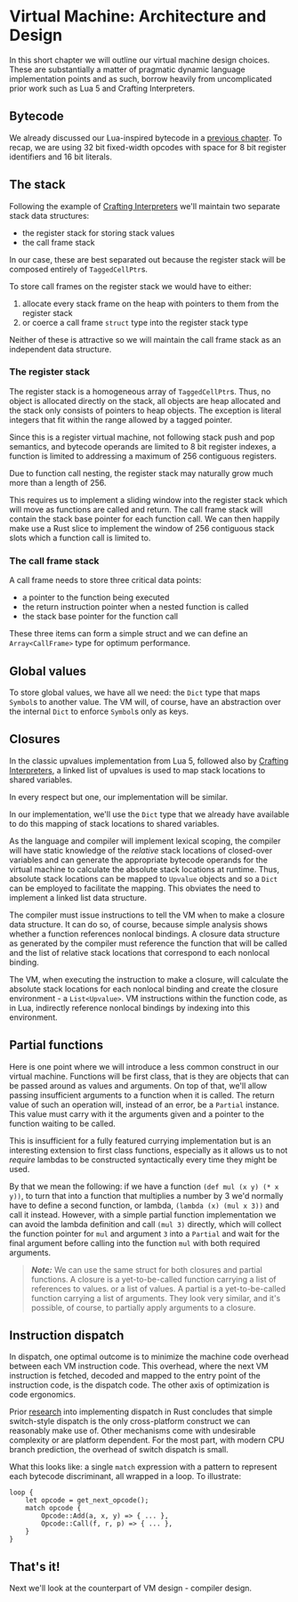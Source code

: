 # Virtual Machine: Architecture and Design

In this short chapter we will outline our virtual machine design choices. These
are substantially a matter of pragmatic dynamic language implementation points
and as such, borrow heavily from uncomplicated prior work such as Lua 5 and 
Crafting Interpreters.


## Bytecode

We already discussed our Lua-inspired bytecode in a [previous
chapter](./chapter-interp-bytecode.md). To recap, we are using 32 bit
fixed-width opcodes with space for 8 bit register identifiers and 16 bit
literals.


## The stack

Following the example of [Crafting Interpreters][1] we'll maintain two separate
stack data structures:

* the register stack for storing stack values
* the call frame stack

In our case, these are best separated out because the register stack will be
composed entirely of `TaggedCellPtr`s.

To store call frames on the register stack we would have to either:

1. allocate every stack frame on the heap with pointers to them from the
   register stack 
2. or coerce a call frame `struct` type into the register stack type

Neither of these is attractive so we will maintain the call frame stack as an
independent data structure.

### The register stack

The register stack is a homogeneous array of `TaggedCellPtr`s. Thus, no object
is allocated directly on the stack, all objects are heap allocated and the stack
only consists of pointers to heap objects. The exception is literal integers
that fit within the range allowed by a tagged pointer.

Since this is a register virtual machine, not following stack push and pop
semantics, and bytecode operands are limited to 8 bit register indexes, a
function is limited to addressing a maximum of 256 contiguous registers. 

Due to function call nesting, the register stack may naturally grow much more
than a length of 256. 

This requires us to implement a sliding window into the register stack which
will move as functions are called and return. The call frame stack will contain
the stack base pointer for each function call. We can then happily make use a
Rust slice to implement the window of 256 contiguous stack slots which a
function call is limited to.

### The call frame stack

A call frame needs to store three critical data points:

* a pointer to the function being executed
* the return instruction pointer when a nested function is called
* the stack base pointer for the function call

These three items can form a simple struct and we can define an
`Array<CallFrame>` type for optimum performance.


## Global values

To store global values, we have all we need: the `Dict` type that maps `Symbol`s
to another value. The VM will, of course, have an abstraction over the internal
`Dict` to enforce `Symbol`s only as keys.


## Closures

In the classic upvalues implementation from Lua 5, followed also by [Crafting
Interpreters][2], a linked list of upvalues is used to map stack locations to
shared variables.

In every respect but one, our implementation will be similar.

In our implementation, we'll use the `Dict` type that we already have available
to do this mapping of stack locations to shared variables. 

As the language and compiler will implement lexical scoping, the compiler will
have static knowledge of the _relative_ stack locations of closed-over variables
and can generate the appropriate bytecode operands for the virtual machine to
calculate the absolute stack locations at runtime. Thus, absolute stack
locations can be mapped to `Upvalue` objects and so a `Dict` can be employed to
facilitate the mapping. This obviates the need to implement a linked list data
structure.

The compiler must issue instructions to tell the VM when to make a closure data
structure. It can do so, of course, because simple analysis shows whether
a function references nonlocal bindings. A closure data structure as generated
by the compiler must reference the function that will be called and the list of
relative stack locations that correspond to each nonlocal binding. 

The VM, when executing the instruction to make a closure, will calculate the
absolute stack locations for each nonlocal binding and create the closure
environment - a `List<Upvalue>`. VM instructions within the function code, as in
Lua, indirectly reference nonlocal bindings by indexing into this environment.


## Partial functions

Here is one point where we will introduce a less common construct in our virtual
machine. Functions will be first class, that is they are objects that can be
passed around as values and arguments. On top of that, we'll allow passing
insufficient arguments to a function when it is called. The return value of
such an operation will, instead of an error, be a `Partial` instance. This value
must carry with it the arguments given and a pointer to the function waiting to
be called.

This is insufficient for a fully featured currying implementation but is an
interesting extension to first class functions, especially as it allows us to
not _require_ lambdas to be constructed syntactically every time they might be
used.

By that we mean the following: if we have a function `(def mul (x y) (* x y))`,
to turn that into a function that multiplies a number by 3 we'd normally have to
define a second function, or lambda, `(lambda (x) (mul x 3))` and call it
instead. However, with a simple partial function implementation we can avoid the
lambda definition and call `(mul 3)` directly, which will collect the function
pointer for `mul` and argument `3` into a `Partial` and wait for the final
argument before calling into the function `mul` with both required arguments.

> ***Note:*** We can use the same struct for both closures and partial
> functions. A closure is a yet-to-be-called function carrying a list of
> references to values. or a list of values. A partial is a yet-to-be-called
> function carrying a list of arguments. They look very similar, and it's
> possible, of course, to partially apply arguments to a closure.


## Instruction dispatch

In dispatch, one optimal outcome is to minimize the machine code overhead
between each VM instruction code.  This overhead, where the next VM instruction
is fetched, decoded and mapped to the entry point of the instruction code, is
the dispatch code.  The other axis of optimization is code ergonomics.

Prior [research][3] into implementing dispatch in Rust concludes that simple
switch-style dispatch is the only cross-platform construct we can reasonably
make use of. Other mechanisms come with undesirable complexity or are platform
dependent. For the most part, with modern CPU branch prediction, the overhead
of switch dispatch is small.

What this looks like: a single `match` expression with a pattern to represent
each bytecode discriminant, all wrapped in a loop. To illustrate:

```rust,ignore
loop {
    let opcode = get_next_opcode();
    match opcode {
        Opcode::Add(a, x, y) => { ... },
        Opcode::Call(f, r, p) => { ... },
    }
}
```


## That's it!

Next we'll look at the counterpart of VM design - compiler design.


[1]: http://craftinginterpreters.com/calls-and-functions.html#call-frames
[2]: http://craftinginterpreters.com/closures.html
[3]: https://pliniker.github.io/post/dispatchers/
